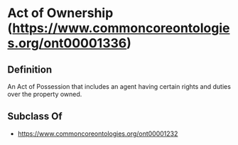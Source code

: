 # Act of Ownership (https://www.commoncoreontologies.org/ont00001336)

## Definition
An Act of Possession that includes an agent having certain rights and duties over the property owned.

## Subclass Of
- https://www.commoncoreontologies.org/ont00001232

